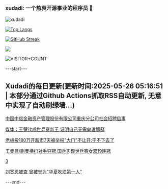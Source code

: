 ### xudadi: 一个热衷开源事业的程序员 👋

![xudadi](https://github-readme-stats-git-masterorgs-github-readme-stats-team.vercel.app/api?username=xudadi)

[![Top Langs](https://github-readme-stats.vercel.app/api/top-langs/?username=xudadi)](https://github.com/anuraghazra/github-readme-stats)

[![GitHub Streak](https://streak-stats.demolab.com?user=xudadi&locale=zh_Hans)](https://git.io/streak-stats)

![](https://raw.githubusercontent.com/xudadi/xudadi/main/assets/github-contribution-grid-snake.svg)

![VISITOR+COUNT](https://komarev.com/ghpvc/?username=xudadi&label=VISITOR+COUNT)


---start---

## Xudadi的每日更新(更新时间:2025-05-26 05:16:51 | 本部分通过Github Actions抓取RSS自动更新, 无意中实现了自动刷绿墙...)

[中国中信金融资产管理股份有限公司重庆分公司社会招聘启事](https://www.gongkaoleida.com/article/2416341)

[媒体：王楚钦成世乒赛新王 证明自己无需向谁解释](https://m.163.com/news/article/K0EEOLEH055040N3.html)

[老板投180万开超市7天被举报"大门"不让开:干不下去了](https://m.163.com/news/article/K0BURKMN0534P59R.html)

[王曼昱/蒯曼横扫对手夺冠 国乒实现世乒赛女双19连冠](https://m.163.com/news/article/K0EGDE2R0514R9P4.html)

[3](https://m.163.com/touch/news/sub/domestic)

[刘宽忍被查 曾被誉为"华夏吹埙第一人"](https://m.163.com/news/article/K0E944JM0530JPVV.html)

---end---
